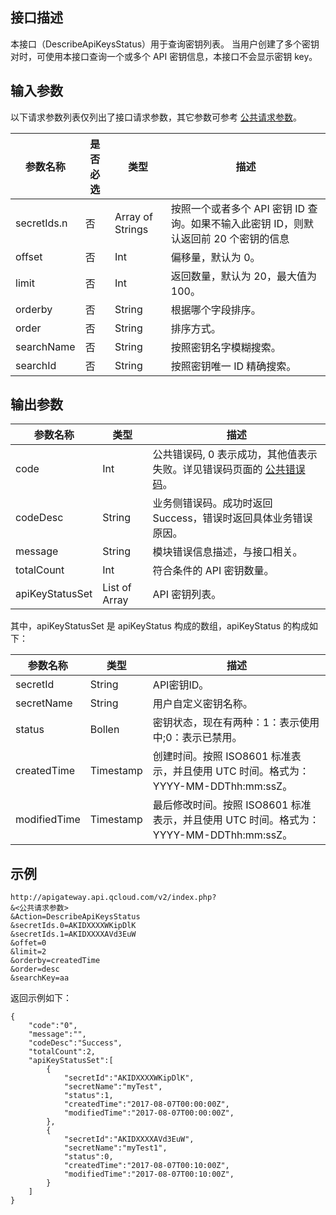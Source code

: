 ## 接口描述
本接口（DescribeApiKeysStatus）用于查询密钥列表。
当用户创建了多个密钥对时，可使用本接口查询一个或多个 API 密钥信息，本接口不会显示密钥 key。


## 输入参数

以下请求参数列表仅列出了接口请求参数，其它参数可参考 [公共请求参数](/document/api/213/6976)。

| 参数名称        | 是否必选 | 类型               | 描述                                       |
| ----------- | ---- | ---------------- | ---------------------------------------- |
| secretIds.n | 否    | Array of Strings | 按照一个或者多个 API 密钥 ID 查询。如果不输入此密钥 ID，则默认返回前 20 个密钥的信息 |
| offset      | 否    | Int              | 偏移量，默认为 0。                                |
| limit       | 否    | Int              | 返回数量，默认为 20，最大值为 100。                      |
| orderby     | 否    | String           | 根据哪个字段排序。                                |
| order       | 否    | String           | 排序方式。                                    |
| searchName  | 否    | String           | 按照密钥名字模糊搜索。                              |
| searchId    | 否    | String           | 按照密钥唯一 ID 精确搜索。                            |

## 输出参数

| 参数名称            | 类型            | 描述                                       |
| --------------- | ------------- | ---------------------------------------- |
| code            | Int           | 公共错误码, 0 表示成功，其他值表示失败。详见错误码页面的 <a href="http://tcecqpoc.fsphere.cn/doc/api/372/%E9%94%99%E8%AF%AF%E7%A0%81#1.E3.80.81.E5.85.AC.E5.85.B1.E9.94.99.E8.AF.AF.E7.A0.81" title="公共错误码">公共错误码</a>。 |
| codeDesc        | String        | 业务侧错误码。成功时返回 Success，错误时返回具体业务错误原因。       |
| message         | String        | 模块错误信息描述，与接口相关。                          |
| totalCount      | Int           | 符合条件的 API 密钥数量。                            |
| apiKeyStatusSet | List of Array | API 密钥列表。                                 |

其中，apiKeyStatusSet 是 apiKeyStatus 构成的数组，apiKeyStatus 的构成如下：

| 参数名称         | 类型        | 描述                                       |
| ------------ | --------- | ---------------------------------------- |
| secretId     | String    | API密钥ID。                                 |
| secretName   | String    | 用户自定义密钥名称。                               |
| status       | Bollen    | 密钥状态，现在有两种：1：表示使用中;0：表示已禁用。           |
| createdTime  | Timestamp | 创建时间。按照 ISO8601 标准表示，并且使用 UTC 时间。格式为：YYYY-MM-DDThh:mm:ssZ。 |
| modifiedTime | Timestamp | 最后修改时间。按照 ISO8601 标准表示，并且使用 UTC 时间。格式为：YYYY-MM-DDThh:mm:ssZ。 |

## 示例 
```
http://apigateway.api.qcloud.com/v2/index.php?
&<公共请求参数>
&Action=DescribeApiKeysStatus
&secretIds.0=AKIDXXXXWKipDlK
&secretIds.1=AKIDXXXXAVd3EuW
&offet=0
&limit=2
&orderby=createdTime
&order=desc
&searchKey=aa
```
返回示例如下：
```
{
    "code":"0",
    "message":"",
    "codeDesc":"Success",
	"totalCount":2,
	"apiKeyStatusSet":[
		{
			"secretId":"AKIDXXXXWKipDlK",
			"secretName":"myTest",
			"status":1,
			"createdTime":"2017-08-07T00:00:00Z",
			"modifiedTime":"2017-08-07T00:00:00Z",
		},
		{
			"secretId":"AKIDXXXXAVd3EuW",
			"secretName":"myTest1",
			"status":0,
			"createdTime":"2017-08-07T00:10:00Z",
			"modifiedTime":"2017-08-07T00:10:00Z",
		}
	]
}
```




